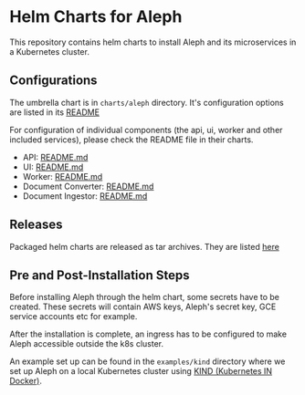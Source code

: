 # Helm Charts for Aleph

This repository contains helm charts to install Aleph and its microservices in a Kubernetes cluster.

## Configurations

The umbrella chart is in `charts/aleph` directory. It's configuration options are listed in its [README](charts/aleph/README.md)

For configuration of individual components (the api, ui, worker and other included services), please check the README file in their charts.

- API: [README.md](charts/aleph/charts/api/README.md)
- UI: [README.md](charts/aleph/charts/ui/README.md)
- Worker: [README.md](charts/aleph/charts/worker/README.md)
- Document Converter: [README.md](charts/aleph/charts/convert-document/README.md)
- Document Ingestor: [README.md](charts/aleph/charts/ingest-file/README.md)

## Releases

Packaged helm charts are released as tar archives. They are listed [here](https://github.com/alephdata/aleph-helm-charts/releases)

## Pre and Post-Installation Steps

Before installing Aleph through the helm chart, some secrets have to be created. These secrets will contain AWS keys, Aleph's secret key, GCE service accounts etc for example.

After the installation is complete, an ingress has to be configured to make Aleph accessible outside the k8s cluster.

An example set up can be found in the `examples/kind` directory where we set up Aleph on a local Kubernetes cluster using [KIND (Kubernetes IN Docker)](https://kind.sigs.k8s.io/).
